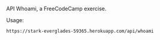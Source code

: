 API Whoami, a FreeCodeCamp exercise.

Usage: 

`https://stark-everglades-59365.herokuapp.com/api/whoami`  

